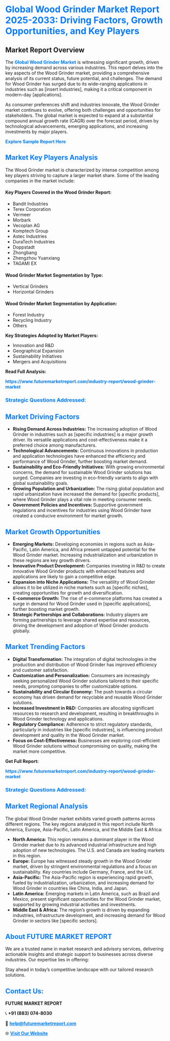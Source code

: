 <h1 style="color: #007BFF;">Global Wood Grinder Market Report 2025-2033: Driving Factors, Growth Opportunities, and Key Players</h1>

<section id="overview">
<h2>Market Report Overview</h2>
<p>The <a href="https://www.futuremarketreport.com/industry-report/wood-grinder-market" style="color: #007BFF; text-decoration: none;"><strong>Global Wood Grinder Market</strong></a> is witnessing significant growth, driven by increasing demand across various industries. This report delves into the key aspects of the Wood Grinder market, providing a comprehensive analysis of its current status, future potential, and challenges. The demand for Wood Grinder has surged due to its wide-ranging applications in industries such as [insert industries], making it a critical component in modern-day [applications].</p>
<p>As consumer preferences shift and industries innovate, the Wood Grinder market continues to evolve, offering both challenges and opportunities for stakeholders. The global market is expected to expand at a substantial compound annual growth rate (CAGR) over the forecast period, driven by technological advancements, emerging applications, and increasing investments by major players.</p>
</section>

<section id="overview">
<p><a href="https://www.futuremarketreport.com/request-sample/reportId=57120" style="color: #007BFF; text-decoration: none;"><strong>Explore Sample Report Here</strong></a></p>
</section>

<section id="key-players">
<h2 style="color: #007BFF;">Market Key Players Analysis</h2>
<p>The Wood Grinder market is characterized by intense competition among key players striving to capture a larger market share. Some of the leading companies in the market include:</p>
<h4>Key Players Covered in the Wood Grinder Report:</h4>
<ul><li>Bandit Industries</li><li>Terex Corporation</li><li>Vermeer</li><li>Morbark</li><li>Vecoplan AG</li><li>Komptech Group</li><li>Astec Industries</li><li>DuraTech Industries</li><li>Doppstadt</li><li>Zhongbang</li><li>Zhengzhou Yuanxiang</li><li>TAGAMI EX</li></ul>
<h4>Wood Grinder Market Segmentation by Type:</h4>
<ul><li>Vertical Grinders</li><li>Horizontal Grinders</li></ul>

<h4>Wood Grinder Market Segmentation by Application:</h4>
<ul><li>Forest Industry</li><li>Recycling Industry</li><li>Others</li></ul>
<p><strong>Key Strategies Adopted by Market Players:</strong></p>
<ul>
<li>Innovation and R&D</li>
<li>Geographical Expansion</li>
<li>Sustainability Initiatives</li>
<li>Mergers and Acquisitions</li>
</ul>
</section>

<section>
<p><strong>Read Full Analysis: </strong></p><a href="https://www.futuremarketreport.com/industry-report/wood-grinder-market" style="color: #007BFF; text-decoration: none;"><strong>https://www.futuremarketreport.com/industry-report/wood-grinder-market</strong></a>
<h3 style="color: #007BFF;">Strategic Questions Addressed:</h3>
</section>

<section id="driving-factors">
<h2 style="color: #007BFF;">Market Driving Factors</h2>
<ul>
<li><strong>Rising Demand Across Industries:</strong> The increasing adoption of Wood Grinder in industries such as [specific industries] is a major growth driver. Its versatile applications and cost-effectiveness make it a preferred choice among manufacturers.</li>
<li><strong>Technological Advancements:</strong> Continuous innovations in production and application technologies have enhanced the efficiency and performance of Wood Grinder, further boosting market demand.</li>
<li><strong>Sustainability and Eco-Friendly Initiatives:</strong> With growing environmental concerns, the demand for sustainable Wood Grinder solutions has surged. Companies are investing in eco-friendly variants to align with global sustainability goals.</li>
<li><strong>Growing Population and Urbanization:</strong> The rising global population and rapid urbanization have increased the demand for [specific products], where Wood Grinder plays a vital role in meeting consumer needs.</li>
<li><strong>Government Policies and Incentives:</strong> Supportive government regulations and incentives for industries using Wood Grinder have created a conducive environment for market growth.</li>
</ul>
</section>

<section id="growth-opportunities">
<h2 style="color: #007BFF;">Market Growth Opportunities</h2>
<ul>
<li><strong>Emerging Markets:</strong> Developing economies in regions such as Asia-Pacific, Latin America, and Africa present untapped potential for the Wood Grinder market. Increasing industrialization and urbanization in these regions are key growth drivers.</li>
<li><strong>Innovative Product Development:</strong> Companies investing in R&D to create innovative Wood Grinder products with enhanced features and applications are likely to gain a competitive edge.</li>
<li><strong>Expansion into Niche Applications:</strong> The versatility of Wood Grinder allows it to be utilized in niche markets such as [specific niches], creating opportunities for growth and diversification.</li>
<li><strong>E-commerce Growth:</strong> The rise of e-commerce platforms has created a surge in demand for Wood Grinder used in [specific applications], further boosting market growth.</li>
<li><strong>Strategic Partnerships and Collaborations:</strong> Industry players are forming partnerships to leverage shared expertise and resources, driving the development and adoption of Wood Grinder products globally.</li>
</ul>
</section>

<section id="trending-factors">
<h2 style="color: #007BFF;">Market Trending Factors</h2>
<ul>
<li><strong>Digital Transformation:</strong> The integration of digital technologies in the production and distribution of Wood Grinder has improved efficiency and customer satisfaction.</li>
<li><strong>Customization and Personalization:</strong> Consumers are increasingly seeking personalized Wood Grinder solutions tailored to their specific needs, prompting companies to offer customizable options.</li>
<li><strong>Sustainability and Circular Economy:</strong> The push towards a circular economy has driven demand for recyclable and reusable Wood Grinder solutions.</li>
<li><strong>Increased Investment in R&D:</strong> Companies are allocating significant resources to research and development, resulting in breakthroughs in Wood Grinder technology and applications.</li>
<li><strong>Regulatory Compliance:</strong> Adherence to strict regulatory standards, particularly in industries like [specific industries], is influencing product development and quality in the Wood Grinder market.</li>
<li><strong>Focus on Cost-Effectiveness:</strong> Businesses are exploring cost-efficient Wood Grinder solutions without compromising on quality, making the market more competitive.</li>
</ul>
</section>

<section>
<p><strong>Get Full Report: </strong></p><a href="https://www.futuremarketreport.com/industry-report/wood-grinder-market" style="color: #007BFF; text-decoration: none;"><strong>https://www.futuremarketreport.com/industry-report/wood-grinder-market</strong></a>
<h3 style="color: #007BFF;">Strategic Questions Addressed:</h3>
</section>


<section id="regional-analysis">
<h2 style="color: #007BFF;">Market Regional Analysis</h2>
<p>The global Wood Grinder market exhibits varied growth patterns across different regions. The key regions analyzed in this report include North America, Europe, Asia-Pacific, Latin America, and the Middle East & Africa:</p>
<ul>
<li><strong>North America:</strong> This region remains a dominant player in the Wood Grinder market due to its advanced industrial infrastructure and high adoption of new technologies. The U.S. and Canada are leading markets in this region.</li>
<li><strong>Europe:</strong> Europe has witnessed steady growth in the Wood Grinder market, driven by stringent environmental regulations and a focus on sustainability. Key countries include Germany, France, and the U.K.</li>
<li><strong>Asia-Pacific:</strong> The Asia-Pacific region is experiencing rapid growth, fueled by industrialization, urbanization, and increasing demand for Wood Grinder in countries like China, India, and Japan.</li>
<li><strong>Latin America:</strong> Emerging markets in Latin America, such as Brazil and Mexico, present significant opportunities for the Wood Grinder market, supported by growing industrial activities and investments.</li>
<li><strong>Middle East & Africa:</strong> The region’s growth is driven by expanding industries, infrastructure development, and increasing demand for Wood Grinder in sectors like [specific sectors].</li>
</ul>
</section>

<footer>
<h2 style="color: #007BFF;">About FUTURE MARKET REPORT</h2>
<p>We are a trusted name in market research and advisory services, delivering actionable insights and strategic support to businesses across diverse industries. Our expertise lies in offering:</p>

<p>Stay ahead in today’s competitive landscape with our tailored research solutions.</p>

<h2 style="color: #007BFF;">Contact Us:</h2>
<p><strong>FUTURE MARKET REPORT</strong></p>
<p>📞 <strong>+91 (883) 074-8030</strong></p>
<p>📧 <strong><a href="mailto:help@futuremarketreport.com" style="color: #007BFF;">help@futuremarketreport.com</a></strong></p>
<p>🌐 <strong><a href="https://www.futuremarketreport.com/" style="color: #007BFF;">Visit Our Website</a></strong></p>
</footer>